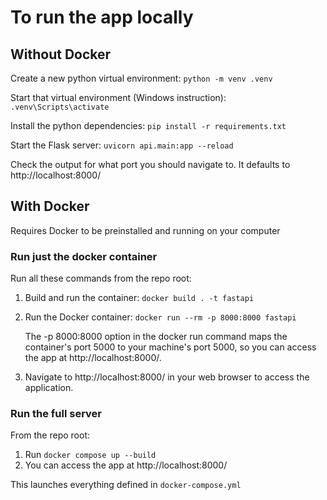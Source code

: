 # To run the app locally


## Without Docker
Create a new python virtual environment:
`python -m venv .venv`

Start that virtual environment (Windows instruction):
`.venv\Scripts\activate`

Install the python dependencies:
`pip install -r requirements.txt`

Start the Flask server:
`uvicorn api.main:app --reload`

Check the output for what port you should navigate to. It defaults to http://localhost:8000/

## With Docker

Requires Docker to be preinstalled and running on your computer

### Run just the docker container
Run all these commands from the repo root:

1. Build and run the container:
   `docker build . -t fastapi`

2. Run the Docker container:
   `docker run --rm -p 8000:8000 fastapi`

    The -p 8000:8000 option in the docker run command maps the container's port 5000 to your machine's port 5000, so you can access the app at http://localhost:8000/.

3. Navigate to http://localhost:8000/ in your web browser to access the application.

### Run the full server
From the repo root:
1. Run `docker compose up --build`
1. You can access the app at http://localhost:8000/

This launches everything defined in `docker-compose.yml`